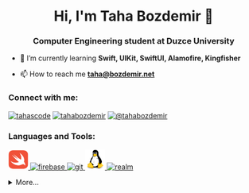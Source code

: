 <h1 align="center">Hi, I'm Taha Bozdemir 👋</h1>
<h3 align="center">Computer Engineering student at Duzce University</h3>

- 🌱 I’m currently learning **Swift, UIKit, SwiftUI, Alamofire, Kingfisher**

- 📫 How to reach me **taha@bozdemir.net**

<h3 align="left">Connect with me:</h3>
<p align="left">
<a href="https://twitter.com/tahascode" target="blank"><img align="center" src="https://raw.githubusercontent.com/rahuldkjain/github-profile-readme-generator/master/src/images/icons/Social/twitter.svg" alt="tahascode" height="30" width="40" /></a>
<a href="https://linkedin.com/in/tahabozdemir" target="blank"><img align="center" src="https://raw.githubusercontent.com/rahuldkjain/github-profile-readme-generator/master/src/images/icons/Social/linked-in-alt.svg" alt="tahabozdemir" height="30" width="40" /></a>
<a href="https://medium.com/@tahabozdemir" target="blank"><img align="center" src="https://raw.githubusercontent.com/rahuldkjain/github-profile-readme-generator/master/src/images/icons/Social/medium.svg" alt="@tahabozdemir" height="30" width="40" /></a>
</p>


<h3 align="left">Languages and Tools:</h3>
<p align="left"><a href="https://developer.apple.com/swift/" target="_blank" rel="noreferrer"> <img src="https://raw.githubusercontent.com/devicons/devicon/master/icons/swift/swift-original.svg" alt="swift" width="40" height="40"/> </a><a href="https://firebase.google.com/" target="_blank" rel="noreferrer"> <img src="https://www.vectorlogo.zone/logos/firebase/firebase-icon.svg" alt="firebase" width="40" height="40"/> </a> <a href="https://git-scm.com/" target="_blank" rel="noreferrer"> <img src="https://www.vectorlogo.zone/logos/git-scm/git-scm-icon.svg" alt="git" width="40" height="40"/> </a> <a href="https://www.linux.org/" target="_blank" rel="noreferrer"> <img src="https://raw.githubusercontent.com/devicons/devicon/master/icons/linux/linux-original.svg" alt="linux" width="40" height="40"/> </a> <a href="https://realm.io/" target="_blank" rel="noreferrer"> <img src="https://raw.githubusercontent.com/bestofjs/bestofjs-webui/8665e8c267a0215f3159df28b33c365198101df5/public/logos/realm.svg" alt="realm" width="40" height="40"/> </a></p>


<details>
  <summary>More...</summary>
  <img src="https://github-readme-stats.vercel.app/api?username=tahabozdemir&show_icons=trues&theme=slateorange"/>
</details>


